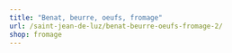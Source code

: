 ```yaml
---
title: "Benat, beurre, oeufs, fromage"
url: /saint-jean-de-luz/benat-beurre-oeufs-fromage-2/
shop: fromage
---
```

